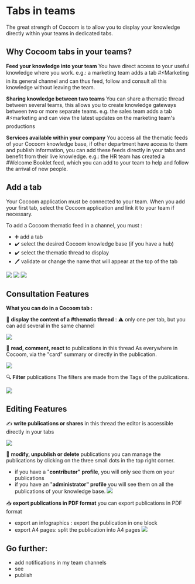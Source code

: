 # Tabs in teams

The great strength of Cocoom is to allow you to display your knowledge directly within your teams in dedicated tabs.



## Why Cocoom tabs in your teams?

**Feed your knowledge into your team**
You have direct access to your useful knowledge where you work.
e.g.: a marketing team adds a tab #⚡️Marketing in its general channel and can thus feed, follow and consult all this knowledge without leaving the team.

**Sharing knowledge between two teams**
You can share a thematic thread between several teams, this allows you to create knowledge gateways between two or more separate teams.
e.g. the sales team adds a tab #⚡️marketing and can view the latest updates on the marketing team's productions

**Services available within your company**
You access all the thematic feeds of your Cocoom knowledge base, if other department have access to them and publish information, you can add these feeds directly in your tabs and benefit from their live knowledge.
e.g.: the HR team has created a #Welcome Booklet feed, which you can add to your team to help and follow the arrival of new people.



## Add a tab

Your Cocoom application must be connected to your team. When you add your first tab, select the Cocoom application and link it to your team if necessary.

To add a Cocoom thematic feed in a channel, you must :


- ➕ add a tab
- ✔️ select the desired Cocoom knowledge base (if you have a hub)
- ✔️ select the thematic thread to display
- 🖊 validate or change the name that will appear at the top of the tab


![](https://paper-attachments.dropbox.com/s_7F7A3359C2CD338E406B61ED65EB5E366D14EF38656A28063F3537339E3F78F4_1589011083036_Plan+de+travail+30cocoom-guides_EN.png)
![](https://paper-attachments.dropbox.com/s_7F7A3359C2CD338E406B61ED65EB5E366D14EF38656A28063F3537339E3F78F4_1589011083041_Plan+de+travail+31cocoom-guides_EN.png)
![](https://paper-attachments.dropbox.com/s_7F7A3359C2CD338E406B61ED65EB5E366D14EF38656A28063F3537339E3F78F4_1589011083047_Plan+de+travail+32cocoom-guides_EN.png)



## Consultation Features

**What you can do in a Cocoom tab :**

📌 **display** **the content of a #thematic thread** :
⚠️ only one per tab, but you can add several in the same channel

![](https://paper-attachments.dropbox.com/s_7F7A3359C2CD338E406B61ED65EB5E366D14EF38656A28063F3537339E3F78F4_1589012136391_Plan+de+travail+29cocoom-guides_EN.png)


👀 **read, comment, react** to publications in this thread
As everywhere in Cocoom, via the "card" summary or directly in the publication.

![](https://paper-attachments.dropbox.com/s_7F7A3359C2CD338E406B61ED65EB5E366D14EF38656A28063F3537339E3F78F4_1589012177603_Plan+de+travail+34cocoom-guides_EN.png)


🔍 **Filter** publications
The filters are made from the Tags of the publications.

![](https://paper-attachments.dropbox.com/s_7F7A3359C2CD338E406B61ED65EB5E366D14EF38656A28063F3537339E3F78F4_1589012218968_Plan+de+travail+36cocoom-guides_EN.png)



## Editing Features

✍️ **write publications or shares** in this thread
the editor is accessible directly in your tabs

![](https://paper-attachments.dropbox.com/s_7F7A3359C2CD338E406B61ED65EB5E366D14EF38656A28063F3537339E3F78F4_1589012253608_Plan+de+travail+33cocoom-guides_EN.png)


👨 **modify, unpublish or delete** publications
you can manage the publications by clicking on the three small dots in the top right corner.

- if you have a "**contributor" profile**, you will only see them on your publications
- if you have an "**administrator" profile** you will see them on all the publications of your knowledge base.
![](https://paper-attachments.dropbox.com/s_7F7A3359C2CD338E406B61ED65EB5E366D14EF38656A28063F3537339E3F78F4_1589012300157_Plan+de+travail+27cocoom-guides_EN.png)


📥 **export publications in PDF format**
you can export publications in PDF format

- export an infographics : export the publication in one block
- export A4 pages: split the publication into A4 pages
![](https://paper-attachments.dropbox.com/s_7F7A3359C2CD338E406B61ED65EB5E366D14EF38656A28063F3537339E3F78F4_1589012332848_Plan+de+travail+28cocoom-guides_EN.png)




## Go further:
- add notifications in my team channels
- see
- publish

